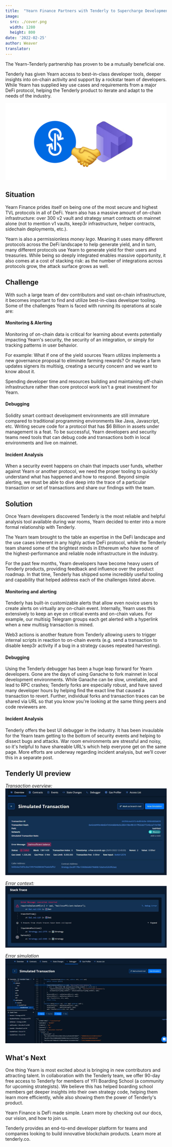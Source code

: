 ```yaml
---
title:  "Yearn Finance Partners with Tenderly to Supercharge Development, Debugging & Incident Analysis"
image:
  src: ./cover.png
  width: 1280
  height: 800
date: '2022-02-25'
author: Weaver
translator:
---
```



The Yearn-Tenderly partnership has proven to be a mutually beneficial one.

Tenderly has given Yearn access to best-in-class developer tools, deeper insights into on-chain activity and support by a rockstar team of developers. While Yearn has supplied key use cases and requirements from a major DeFi protocol, helping the Tenderly product to iterate and adapt to the needs of the industry.

![](cover1.png?w=1400&h=670)

## Situation
Yearn Finance prides itself on being one of the most secure and highest TVL protocols in all of DeFi. Yearn also has a massive amount of on-chain infrastructure: over 300 v2 vault and strategy smart contracts on mainnet alone (not to mention v1 vaults, keep3r infrastructure, helper contracts, sidechain deployments, etc.).

Yearn is also a permissionless *money lego*. Meaning it uses many different protocols across the DeFi landscape to help generate yield, and in turn, many different protocols use Yearn to generate yield for their users and treasuries. While being so deeply integrated enables massive opportunity, it also comes at a cost of stacking risk: as the number of integrations across protocols grow, the attack surface grows as well.

## Challenge

With such a large team of dev contributors and vast on-chain infrastructure, it becomes important to find and utilize best-in-class developer tooling. Some of the challenges Yearn is faced with running its operations at scale are:

#### Monitoring & Alerting
Monitoring of on-chain data is critical for learning about events potentially impacting Yearn's security, the security of an integration, or simply for tracking patterns in user behavior.

For example: What if one of the yield sources Yearn utilizes implements a new governance proposal to eliminate farming rewards? Or maybe a farm updates signers its multisig, creating a security concern and we want to know about it.

Spending developer time and resources building and maintaining off-chain infrastructure rather than core protocol work isn't a great investment for Yearn.

#### Debugging
Solidity smart contract development environments are still immature compared to traditional programming environments like Java, Javascript, etc. Writing secure code for a protocol that has $6 Billion in assets under management is a feat. To be successful, Yearn developers and security teams need tools that can debug code and transactions both in local environments and live on mainnet.

#### Incident Analysis
When a security event happens on chain that impacts user funds, whether against Yearn or another protocol, we need the proper tooling to quickly understand what has happened and how to respond. Beyond simple alerting, we must be able to dive deep into the trace of a particular transaction or set of transactions and share our findings with the team.

## Solution
Once Yearn developers discovered Tenderly is the most reliable and helpful analysis tool available during war rooms, Yearn decided to enter into a more formal relationship with Tenderly. 

The Yearn team brought to the table an expertise in the DeFi landscape and the use cases inherent in any highly active DeFi protocol, while the Tenderly team shared some of the brightest minds in Ethereum who have some of the highest-performance and reliable node infrastructure in the industry.

For the past few months, Yearn developers have become heavy users of Tenderly products, providing feedback and influence over the product roadmap. In that time, Tenderly has shipped some incredibly useful tooling and capability that helped address each of the challenges listed above.

#### Monitoring and alerting
Tenderly has built-in customizable alerts that allow even novice users to create alerts on virtually any on-chain event. Internally, Yearn uses this extensively to keep an eye on critical events and on-chain values. For example, our multisig Telegram groups each get alerted with a hyperlink when a new multisig transaction is mined.

Web3 actions is another feature from Tenderly allowing users to trigger internal scripts in reaction to on-chain events (e.g. send a transaction to disable keep3r activity if a bug in a strategy causes repeated harvesting).

#### Debugging
Using the Tenderly debugger has been a huge leap forward for Yearn developers. Gone are the days of using Ganache to fork mainnet in local development environments. While Ganache can be slow, unreliable, and lead to RPC crashes; Tenderly forks are especially robust, and have saved many developer hours by helping find the exact line that caused a transaction to revert. Further, individual forks and transaction traces can be shared via URL so that you know you're looking at the same thing peers and code reviewers are.


#### Incident Analysis
Tenderly offers the best UI debugger in the industry. It has been invaulable for the Yearn team getting to the bottom of security events and helping to dissect bugs and attacks. War room environments are stressful and noisy, so it's helpful to have shareable URL's which help everyone get on the same page. More efforts are underway regarding incident analysis, but we’ll cover this in a separate post. 

## Tenderly UI preview

*Transaction overview:*
![](image1.png?w=1140&h=609)

*Error context:*
![](image2.png?w=1131&h=432)

*Error simulation*
![](image3.png?w=1280&h=672)


## What's Next
One thing Yearn is most excited about is bringing in new contributors and attracting talent. In collaboration with the Tenderly team, we offer 90-day free access to Tenderly for members of YFI Boarding School (a community for upcoming strategists). We believe this has helped boarding school members get deeper insights into their own strategy code, helping them learn more efficiently, while also showing them the power of Tenderly's product.

Yearn Finance is DeFi made simple. Learn more by checking out our docs, our vision, and how to join us. 

Tenderly provides an end-to-end developer platform for teams and companies looking to build innovative blockchain products. Learn more at tenderly.co.
